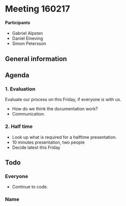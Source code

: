 # Meeting 160217

#### Participants
* Gabriel Alpsten
* Daniel Eineving
* Simon Petersson

## General information

## Agenda
### 1. Evaluation
Evaluate our process on this Friday, if everyone is with us.
* How do we think the documentation work?
* Communication.

### 2. Half time
* Look up what is required for a halftime presentation. 
* 10 minutes presentation, two people
* Decide latest this Friday

## Todo
### Everyone
* Continue to code.
### Name
